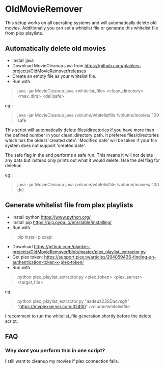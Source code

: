 # OldMovieRemover

This setup works on all operating systems and will automatically delete old movies. Additionally you can set a whitelist file or generate this whitelist file from plex playlists.

## Automatically delete old movies

* Install java
* Download MovieCleanup.java from https://github.com/plankes-projects/OldMovieRemover/releases
* Create an empty file as your whitelist file.
* Run with
> java -jar MovieCleanup.java <whitelist_file> <clean_directory> <max_dirs> <del|safe>

eg.: 
> java -jar MovieCleanup.java /volume/whitelistfile /volume/movies/ 100 safe

This script will automatically delete files/directories if you have more than the defined number in your clean_directory path. It preferes files/directories which has the oldest 'created date'. 'Modified date' will be taken if your file system does not support 'created date'.

The safe flag in the end performs a safe run. This means it will not delete any data but instead only prints out what it would delete.
Use the del flag for deletion.

eg.: 
> java -jar MovieCleanup.java /volume/whitelistfile /volume/movies/ 100 del


## Generate whitelist file from plex playlists

* Install python https://www.python.org/
* Install pip https://pip.pypa.io/en/stable/installing/
* Run with
> pip install plexapi
* Download https://github.com/plankes-projects/OldMovieRemover/blob/master/plex_playlist_extractor.py 
* Get plex token: https://support.plex.tv/articles/204059436-finding-an-authentication-token-x-plex-token/
* Run with
> python plex_playlist_extractor.py <plex_token> <plex_server> <target_file>

eg:
> python plex_playlist_extractor.py "asdeuz23SDacvsgh" "https://myplexserver.com:32400" /volume/whitelistfile

I recomment to run the whitelist_file generation shortly before the delete script.

## FAQ
### Why dont you perform this in one script?
I still want to cleanup my movies if plex connection fails.

